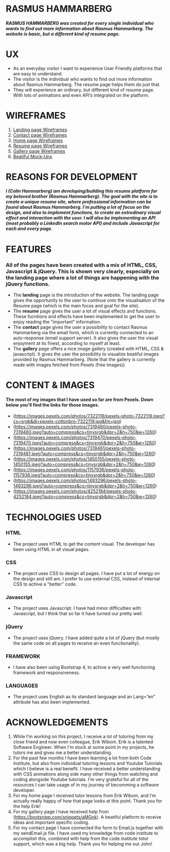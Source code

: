# RASMUS HAMMARBERG
 
##### RASMUS HAMMARBERG was created for every single individual who wants to find out more information about Rasmus Hammarberg. The website is basic, but a different kind of resume page.
 
# UX
 
* As an everyday visitor I want to experience User Friendly platforms that are easy to understand.
* The visitor is the individual who wants to find out more information about Rasmus Hammarberg. The resume page helps them do just that. 
* They will experience an ordinary, but different kind of resume page. With lots of animations and even API’s integrated on the platform. 

# WIREFRAMES

1. [Landing page Wireframes](https://github.com/ColinHammarberg/MS2/blob/64aab38479140b57ee7bf3249dce5bca5a2b3c41/documentation/Landing%20Page.png)
1. [Contact page Wireframes](https://github.com/ColinHammarberg/MS2/blob/64aab38479140b57ee7bf3249dce5bca5a2b3c41/documentation/Contact%20Page.png)
1. [Home page Wireframes](https://github.com/ColinHammarberg/MS2/blob/64aab38479140b57ee7bf3249dce5bca5a2b3c41/documentation/Home%20Page.png)
1. [Resume page Wireframes](https://github.com/ColinHammarberg/MS2/blob/64aab38479140b57ee7bf3249dce5bca5a2b3c41/documentation/Resume%20Page.png)
1. [Gallery page Wireframes](https://github.com/ColinHammarberg/MS2/blob/64aab38479140b57ee7bf3249dce5bca5a2b3c41/documentation/Gallery%20Page.png)
2. [Beatiful Mock-Ups]()

# REASONS FOR DEVELOPMENT

##### I (Colin Hammarberg) am developing/building this resume platform for my beloved brother (Rasmus Hammarberg). The goal with the site is to create a unique resume site, where professional information can be found about Rasmus Hammarberg. I'm putting a lot of focus on the design, and also to implement functions, to create an extrodinary visual effect and interaction with the user. I will also be implementing an API (most probably a LinkedIn search motor API) and include Javascript for each and every page.

# FEATURES

### All of the pages have been created with a mix of HTML, CSS, Javascript & jQuery. This is shown very clearly, especially on the landing page where a lot of things are happening with the jQuery functions. 

* The <b>landing</b> page is the introduction of the website. The landing page gives the opportunity to the user to continue onto the visualisation of the Resume page (which is the main focus and goal for the site).
* The <b>resume</b> page gives the user a lot of visual effects and functions. These fucntions and effects have been implemented to get the user to enjoy reading the "important" information. 
* The <b>contact</b> page gives the user a possibility to contact Rasmus Hammarberg via the email form, which is currently connected to an auto-response (email support server). It also gives the user the visual enjoyment at its finest, according to myself at least. 
* The <b>gallery</b> page offers a nice image gallery (created with HTML, CSS & javascript). It gives the user the possibility to visualize beatiful images provided by Rasmus Hammarberg. (Note that the gallery is currently made with images fetched from Pexels (free images))

# CONTENT & IMAGES

#### The most of my images that I have used so far are from Pexels. Down below you'll find the links for those images. 

* (https://images.pexels.com/photos/7322119/pexels-photo-7322119.jpeg?cs=srgb&dl=pexels-cottonbro-7322119.jpg&fm=jpg)
* (https://images.pexels.com/photos/7319480/pexels-photo-7319480.jpeg?auto=compress&cs=tinysrgb&dpr=2&h=750&w=1260)
* (https://images.pexels.com/photos/7319470/pexels-photo-7319470.jpeg?auto=compress&cs=tinysrgb&dpr=2&h=750&w=1260)
* (https://images.pexels.com/photos/7319481/pexels-photo-7319481.jpeg?auto=compress&cs=tinysrgb&dpr=2&h=750&w=1260)
* (https://images.pexels.com/photos/1450155/pexels-photo-1450155.jpeg?auto=compress&cs=tinysrgb&dpr=2&h=750&w=1260)
* (https://images.pexels.com/photos/1157936/pexels-photo-1157936.jpeg?auto=compress&cs=tinysrgb&dpr=2&h=750&w=1260)
* (https://images.pexels.com/photos/1493296/pexels-photo-1493296.jpeg?auto=compress&cs=tinysrgb&dpr=2&h=750&w=1260)
* (https://images.pexels.com/photos/4252184/pexels-photo-4252184.jpeg?auto=compress&cs=tinysrgb&dpr=2&h=750&w=1260)

# TECHNOLOGIES USED 
 
### HTML
* The project uses HTML to get the content visual. The developer has been using HTML in all visual pages.
 
### CSS
* The project uses CSS to design all pages. I have put a lot of energy on the design and still am. I prefer to use external CSS, instead of internal CSS to achive a "better" code.

### Javascript
* The project uses Javascript. I have had minor difficulties with Javascript, but I think that so far it have turned our pretty well.

### jQuery 
* The project uses jQuery. I have added quite a lot of jQuery (but mostly the same code on all pages to receive an even functionality). 
 
### FRAMEWORK
* I have also been using Bootstrap 4, to achive a very well functioning framework and responsiveness. 
 
### LANGUAGES
* The project uses English as its standard language and an Lang=”en” attribute has also been implemented.

# ACKNOWLEDGEMENTS

1. While I'm working on this project, I receive a lot of tutoring from my close friend and now even colleague, Erik Wibom. Erik is a talented Software Engineer. When I'm stuck at some point in my projects, he tutors me and gives me a better understanding. 
2. For the past few months I have been learning a lot from both Code Institute, but also from individual tutoring lessons and Youtube Tutorials which I believe is a real benefit. I have received a better understanding with CSS animations along side many other things from watching and coding alongside Youtube tutorials. I'm very grateful for all of the resources I can take usage of in my journey of becomming a software developer. 
3. For my home page I received tutor lessons from Erik Wibom, and I'm actually really happy of how that page looks at this point. Thank you for the help Erik!
4. For my gallery page I have received help from (https://bootsnipp.com/snippets/aMGnk). A beatiful platform to receive ideas and important specific coding.
5. For my contact page I have connected the form to Email.js together with my sendEmail.js file. I have used my knowledge from code institute to accomplish this, combined with help from the code institute totor support, which was a big help. Thank you for helping me out John!



